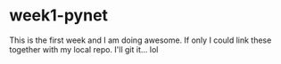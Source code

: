 # week1-pynet

This is the first week and I am doing awesome. If only I could link these together with my local repo. I'll git it... lol
